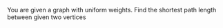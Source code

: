 You are given a graph with uniform weights.
Find the shortest path length between given two vertices